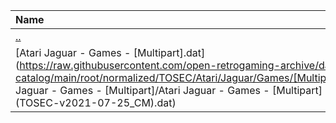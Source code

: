 |Name|Size|
|:---|---:|
|[..](../index.html)|DIR|
|[Atari Jaguar - Games - [Multipart].dat](https://raw.githubusercontent.com/open-retrogaming-archive/dat-catalog/main/root/normalized/TOSEC/Atari/Jaguar/Games/[Multipart]/Atari Jaguar - Games - [Multipart]/Atari Jaguar - Games - [Multipart] (TOSEC-v2021-07-25_CM).dat)|1060|
